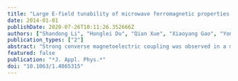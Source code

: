 ```yaml
---
title: "Large E-field tunability of microwave ferromagnetic properties in Fe 59.3Co28.0Hf12.7/PZN-PT multiferroic composites"
date: 2014-01-01
publishDate: 2020-07-26T10:11:26.352666Z
authors: ["Shandong Li", "Honglei Du", "Qian Xue", "Xiaoyang Gao", "Yongcheng Zhang", "Weiquan Shao", "Tianxiang Nan", "Ziyao Zhou", "Nian X. Sun"]
publication_types: ["2"]
abstract: "Strong converse magnetoelectric coupling was observed in a multiferroic heterostructure of Fe59.3Co28.0Hf12.7 film on (011) cut lead zinc niobate-lead titanate (PZN-PT) slab, which exhibited a large electric field (E-field) tunability of microwave magnetic properties. With the increase of E-field from 0 to 6 kV/cm on PZN-PT, the ferromagnetic resonance (FMR) field Hr shifts downwards by 430.7 Oe along [011̄] direction and upwards by 492.9 Oe along [100] direction of the PZN-PT. Accordingly, the strong magnetoelectric coupling led to a significantly enhanced self-biased FMR frequency from 4.2 to 7.9 GHz under zero bias magnetic field, and the magnetic damping constant $α$ was decreased from 0.0260 to 0.0185 at the same time. These features demonstrate that this multiferroic laminate is promising in fabrication of E-field tunable microwave components. © 2014 AIP Publishing LLC."
featured: false
publication: "*J. Appl. Phys.*"
doi: "10.1063/1.4865315"
---
```


